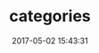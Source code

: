 ﻿---
title: categories
date: 2017-05-02 15:43:31
type: "categories"
layout: categories
comments: false
---
